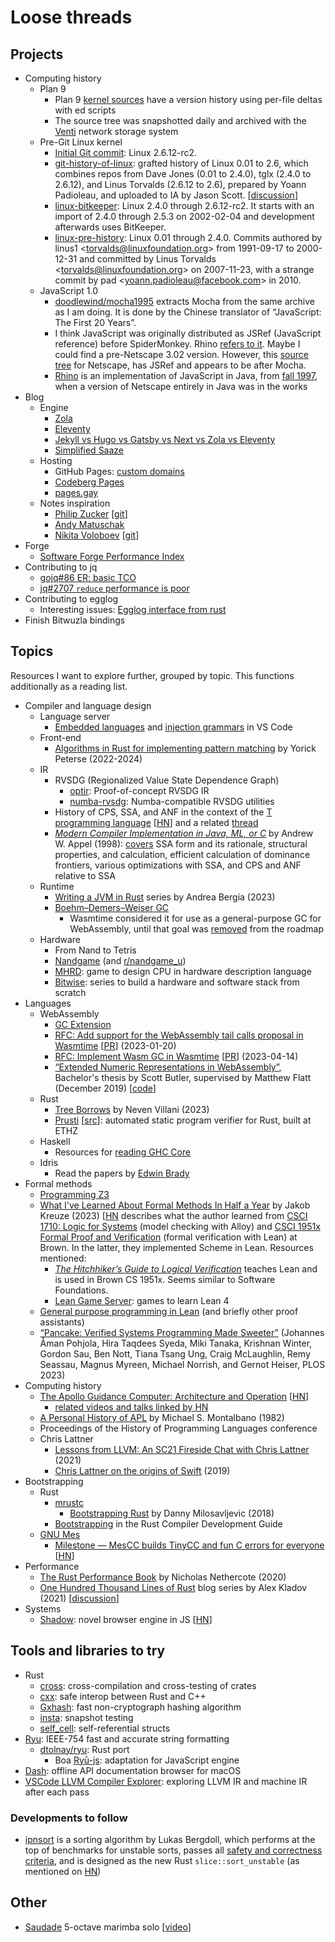 # Loose threads

## Projects

- Computing history
  - Plan 9
    - Plan 9 [kernel sources](https://9p.io/sources/extra/9hist/) have a version
      history using per-file deltas with ed scripts
    - The source tree was snapshotted daily and archived with the [Venti](https://9p.io/sys/doc/venti/venti.html)
      network storage system
  - Pre-Git Linux kernel
    - [Initial Git commit](https://github.com/torvalds/linux/commit/1da177e4c3f41524e886b7f1b8a0c1fc7321cac2):
      Linux 2.6.12-rc2.
    - [git-history-of-linux](https://archive.org/details/git-history-of-linux):
      grafted history of Linux 0.01 to 2.6, which combines repos from Dave Jones
      (0.01 to 2.4.0), tglx (2.4.0 to 2.6.12), and Linus Torvalds (2.6.12 to
      2.6), prepared by Yoann Padioleau, and uploaded to IA by Jason Scott.
      [[discussion](https://news.ycombinator.com/item?id=39951375)]
    - [linux-bitkeeper](https://github.com/dmgerman/linux-bitkeeper):
      Linux 2.4.0 through 2.6.12-rc2.
      It starts with an import of 2.4.0 through 2.5.3 on 2002-02-04 and
      development afterwards uses BitKeeper.
    - [linux-pre-history](https://github.com/dmgerman/linux-pre-history):
      Linux 0.01 through 2.4.0.
      Commits authored by linus1 \<torvalds@linuxfoundation.org> from 1991-09-17 to 2000-12-31
      and committed by Linus Torvalds \<torvalds@linuxfoundation.org> on 2007-11-23,
      with a strange commit by pad \<yoann.padioleau@facebook.com> in 2010.
  - JavaScript 1.0
    - [doodlewind/mocha1995](https://github.com/doodlewind/mocha1995) extracts
      Mocha from the same archive as I am doing. It is done by the Chinese
      translator of “JavaScript: The First 20 Years”.
    - I think JavaScript was originally distributed as JSRef (JavaScript
      reference) before SpiderMonkey. Rhino [refers to it](https://web.mit.edu/javascript/arch/i386_rh9/build/README.html).
      Maybe I could find a pre-Netscape 3.02 version. However, this [source tree](https://github.com/zii/netscape/tree/master/js/ref)
      for Netscape, has JSRef and appears to be after Mocha.
    - [Rhino](https://web.mit.edu/javascript/doc/rhino/index.html) is an
      implementation of JavaScript in Java, from [fall 1997](https://web.mit.edu/javascript/doc/rhino/history.html),
      when a version of Netscape entirely in Java was in the works
- Blog
  - Engine
    - [Zola](https://www.getzola.org/)
    - [Eleventy](https://www.11ty.dev/)
    - [Jekyll vs Hugo vs Gatsby vs Next vs Zola vs Eleventy](https://mtm.dev/static)
    - [Simplified Saaze](https://jamstack.org/generators/simplified-saaze/)
  - Hosting
    - GitHub Pages: [custom domains](https://docs.github.com/en/pages/configuring-a-custom-domain-for-your-github-pages-site/about-custom-domains-and-github-pages)
    - [Codeberg Pages](https://docs.codeberg.org/codeberg-pages/)
    - [pages.gay](https://pages.gay/)
  - Notes inspiration
    - [Philip Zucker](https://www.philipzucker.com/notes/) [[git](https://github.com/philzook58/philzook58.github.io)]
    - [Andy Matuschak](https://notes.andymatuschak.org/About_these_notes)
    - [Nikita Voloboev](https://wiki.nikiv.dev/) [[git](https://github.com/nikitavoloboev/knowledge)]
- Forge
  - [Software Forge Performance Index](https://forgeperf.org/)
- Contributing to jq
  - [gojq#86 ER: basic TCO](https://github.com/itchyny/gojq/issues/86)
  - [jq#2707 `reduce` performance is poor](https://github.com/jqlang/jq/issues/2707)
- Contributing to egglog
  - Interesting issues: [Egglog interface from rust](https://github.com/egraphs-good/egglog/issues/232)
- Finish Bitwuzla bindings

## Topics

Resources I want to explore further, grouped by topic. This functions
additionally as a reading list.

- Compiler and language design
  - Language server
    - [Embedded languages](https://code.visualstudio.com/api/language-extensions/embedded-languages)
      and [injection grammars](https://code.visualstudio.com/api/language-extensions/syntax-highlight-guide#injection-grammars)
      in VS Code
  - Front-end
    - [Algorithms in Rust for implementing pattern matching](https://github.com/yorickpeterse/pattern-matching-in-rust)
      by Yorick Peterse (2022-2024)
  - IR
    - RVSDG (Regionalized Value State Dependence Graph)
      - [optir](https://github.com/jameysharp/optir): Proof-of-concept RVSDG IR
      - [numba-rvsdg](https://github.com/numba/numba-rvsdg): Numba-compatible
        RVSDG utilities
    - History of CPS, SSA, and ANF in the context of the [T programming language](https://paulgraham.com/thist.html)
      [[HN](https://news.ycombinator.com/item?id=36732335)] and a related [thread](https://langdev.stackexchange.com/questions/2079/what-are-the-disadvantages-of-using-cps-form)
    - [*Modern Compiler Implementation in Java, ML, or C*](https://www.cs.princeton.edu/~appel/modern/)
      by Andrew W. Appel (1998): [covers](../topics/short_paper_notes.md) SSA
      form and its rationale, structural properties, and calculation, efficient
      calculation of dominance frontiers, various optimizations with SSA, and
      CPS and ANF relative to SSA
  - Runtime
    - [Writing a JVM in Rust](https://andreabergia.com/blog/2023/07/i-have-written-a-jvm-in-rust/)
      series by Andrea Bergia (2023)
    - [Boehm–Demers–Weiser GC](https://www.hboehm.info/gc/)
      - Wasmtime considered it for use as a general-purpose GC for WebAssembly,
        until that goal was [removed](https://github.com/bytecodealliance/rfcs/commit/b678bf4796851e19ebc41c88c90f76cd0ecd9fb1)
        from the roadmap
  - Hardware
    - From Nand to Tetris
    - [Nandgame](https://nandgame.com/) (and [r/nandgame_u](https://www.reddit.com/r/nandgame_u))
    - [MHRD](https://steamcommunity.com/app/576030): game to design CPU in
      hardware description language
    - [Bitwise](https://github.com/pervognsen/bitwise): series to build a hardware
      and software stack from scratch
- Languages
  - WebAssembly
    - [GC Extension](https://github.com/WebAssembly/gc/blob/main/proposals/gc/Overview.md)
    - [RFC: Add support for the WebAssembly tail calls proposal in Wasmtime](https://github.com/bytecodealliance/rfcs/blob/main/accepted/tail-calls.md)
      [[PR](https://github.com/bytecodealliance/rfcs/pull/29)] (2023-01-20)
    - [RFC: Implement Wasm GC in Wasmtime](https://github.com/bytecodealliance/rfcs/blob/main/accepted/wasm-gc.md)
      [[PR](https://github.com/bytecodealliance/rfcs/pull/31)] (2023-04-14)
    - [“Extended Numeric Representations in WebAssembly”](https://www-old.cs.utah.edu/docs/techreports/2019/pdf/UUCS-19-009.pdf),
      Bachelor's thesis by Scott Butler, supervised by Matthew Flatt
      (December 2019) [[code](https://github.com/ScottButler87/ExtendedNumerics)]
  - Rust
    - [Tree Borrows](https://perso.crans.org/vanille/treebor/)
      by Neven Villani (2023)
    - [Prusti](https://www.pm.inf.ethz.ch/research/prusti.html) [[src](https://github.com/viperproject/prusti-dev)]:
      automated static program verifier for Rust, built at ETHZ
  - Haskell
    - Resources for [reading GHC Core](https://stackoverflow.com/questions/6121146/reading-ghc-core)
  - Idris
    - Read the papers by [Edwin Brady](../pl/lists/research_groups.md#st-andrews)
- Formal methods
  - [Programming Z3](https://theory.stanford.edu/~nikolaj/programmingz3.html)
  - [What I've Learned About Formal Methods In Half a Year](https://jakob.space/blog/what-ive-learned-about-formal-methods.html)
    by Jakob Kreuze (2023) [[HN](https://news.ycombinator.com/item?id=35511152)
    describes what the author learned from [CSCI 1710: Logic for Systems](https://csci1710.github.io/)
    (model checking with Alloy) and [CSCI 1951x Formal Proof and Verification](https://browncs1951x.github.io/)
    (formal verification with Lean) at Brown. In the latter, they implemented
    Scheme in Lean. Resources mentioned:
    - [*The Hitchhiker’s Guide to Logical Verification*](https://lean-forward.github.io/hitchhikers-guide/2024/)
      teaches Lean and is used in Brown CS 1951x. Seems similar to Software
      Foundations.
    - [Lean Game Server](https://adam.math.hhu.de/): games to learn Lean 4
  - [General purpose programming in Lean](https://proofassistants.stackexchange.com/questions/1093/can-the-language-of-proof-assistants-be-used-for-general-purpose-programming/1102#1102)
    (and briefly other proof assistants)
  - [“Pancake: Verified Systems Programming Made Sweeter”](https://trustworthy.systems/publications/papers/Pohjola_STWSNUMSMNH_23.abstract)
    (Johannes Åman Pohjola, Hira Taqdees Syeda, Miki Tanaka, Krishnan Winter,
    Gordon Sau, Ben Nott, Tiana Tsang Ung, Craig McLaughlin, Remy Seassau,
    Magnus Myreen, Michael Norrish, and Gernot Heiser, PLOS 2023)
- Computing history
  - [The Apollo Guidance Computer: Architecture and Operation](http://www.apolloguidancecomputer.com/)
    [[HN](https://news.ycombinator.com/item?id=38245884)]
    - [related videos and talks linked by HN](https://news.ycombinator.com/item?id=38244927)
  - [A Personal History of APL](https://ed-thelen.org/comp-hist/APL-hist.html)
    by Michael S. Montalbano (1982)
  - Proceedings of the History of Programming Languages conference
  - Chris Lattner
    - [Lessons from LLVM: An SC21 Fireside Chat with Chris Lattner](https://www.hpcwire.com/2021/12/27/lessons-from-llvm-an-sc21-fireside-chat-with-chris-lattner/)
      (2021)
    - [Chris Lattner on the origins of Swift](https://oleb.net/2019/chris-lattner-swift-origins/)
      (2019)
- Bootstrapping
  - Rust
    - [mrustc](https://github.com/thepowersgang/mrustc)
      - [Bootstrapping Rust](https://guix.gnu.org/blog/2018/bootstrapping-rust/)
        by Danny Milosavljevic (2018)
    - [Bootstrapping](https://rustc-dev-guide.rust-lang.org/building/bootstrapping/what-bootstrapping-does.html)
      in the Rust Compiler Development Guide
  - [GNU Mes](https://www.gnu.org/software/mes/manual/mes.html)
    - [Milestone — MesCC builds TinyCC and fun C errors for everyone](https://ekaitz.elenq.tech/bootstrapGcc8.html)
      [[HN](https://news.ycombinator.com/item?id=38079381)]
- Performance
  - [The Rust Performance Book](https://nnethercote.github.io/perf-book/)
    by Nicholas Nethercote (2020)
  - [One Hundred Thousand Lines of Rust](https://matklad.github.io/2021/09/05/Rust100k.html)
    blog series by Alex Kladov (2021) [[discussion](https://old.reddit.com/r/rust/comments/lto0qa/blog_post_delete_cargo_integration_tests/)]
- Systems
  - [Shadow](https://goose.icu/introducing-shadow/): novel browser engine in JS
    [[HN](https://news.ycombinator.com/item?id=38043033)]

## Tools and libraries to try

- Rust
  - [cross](https://github.com/cross-rs/cross): cross-compilation and
    cross-testing of crates
  - [cxx](https://github.com/dtolnay/cxx): safe interop between Rust and C++
  - [Gxhash](https://github.com/ogxd/gxhash): fast non-cryptograph hashing
    algorithm
  - [insta](https://github.com/mitsuhiko/insta): snapshot testing
  - [self_cell](https://github.com/Voultapher/self_cell): self-referential
    structs
- [Ryu](https://github.com/ulfjack/ryu): IEEE-754 fast and accurate string
  formatting
  - [dtolnay/ryu](https://github.com/dtolnay/ryu): Rust port
    - Boa [Ryū-js](https://github.com/boa-dev/ryu-js): adaptation for
      JavaScript engine
- [Dash](https://kapeli.com/dash): offline API documentation browser for macOS
- [VSCode LLVM Compiler Explorer](https://github.com/sunxfancy/vscode-llvm):
  exploring LLVM IR and machine IR after each pass

### Developments to follow

- [ipnsort](https://github.com/Voultapher/sort-research-rs/tree/main/ipnsort)
  is a sorting algorithm by Lukas Bergdoll, which performs at the top of
  benchmarks for unstable sorts, passes all [safety and correctness criteria](https://github.com/Voultapher/sort-research-rs/blob/main/writeup/sort_safety/text.md),
  and is designed as the new Rust `slice::sort_unstable` (as mentioned on [HN](https://news.ycombinator.com/item?id=37783270))

## Other

- [Saudade](https://www.joeyengmusic.com/shop/p/saudade-for-solo-marimba-5-oct)
  5-octave marimba solo
  [[video](https://www.youtube.com/watch?v=1AJPM_rIvMQ)]
